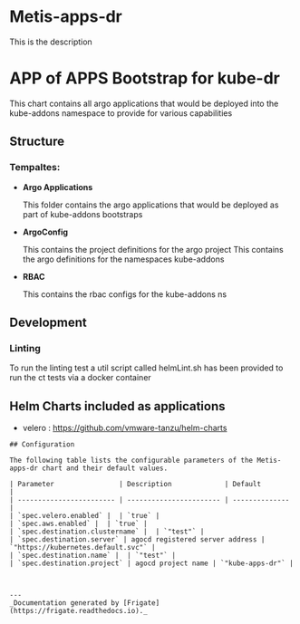 
Metis-apps-dr
===========

This is the description


# APP of APPS Bootstrap for kube-dr

This chart contains all argo applications that would be deployed into the kube-addons namespace to provide for various
capabilities

## Structure

### **Tempaltes:**


- **Argo Applications**

    This folder contains the argo applications that would be deployed as part of kube-addons bootstraps

- **ArgoConfig**

    This contains the project definitions  for the argo project
    This  contains the argo definitions for the namespaces kube-addons

- **RBAC**

    This contains the rbac configs for the kube-addons ns

## Development
### Linting
To run the linting test a util script called helmLint.sh has been provided to run the ct tests via a docker container

## Helm Charts included as applications
 - velero   : https://github.com/vmware-tanzu/helm-charts


```
## Configuration

The following table lists the configurable parameters of the Metis-apps-dr chart and their default values.

| Parameter                | Description             | Default        |
| ------------------------ | ----------------------- | -------------- |
| `spec.velero.enabled` |  | `true` |
| `spec.aws.enabled` |  | `true` |
| `spec.destination.clustername` |  | `"test"` |
| `spec.destination.server` | agocd registered server address | `"https://kubernetes.default.svc"` |
| `spec.destination.name` |  | `"test"` |
| `spec.destination.project` | agocd project name | `"kube-apps-dr"` |



---
_Documentation generated by [Frigate](https://frigate.readthedocs.io)._

